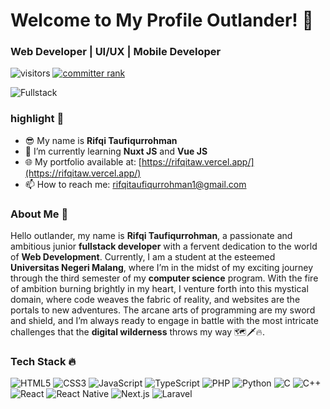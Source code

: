 # Welcome to My Profile Outlander! 👋

### Web Developer | UI/UX | Mobile Developer

![visitors](https://visitor-badge.glitch.me/badge?page_id=alvalen.profile)
[![committer rank](https://badges.pufler.dev/commits/top/alvalen)](https://github.com/alvalen)

![Fullstack](https://user-images.githubusercontent.com/your-image-id.png)

### highlight 🏹

- 😎 My name is **Rifqi Taufiqurrohman**
- 🌱 I’m currently learning **Nuxt JS** and **Vue JS**
- 🌐 My portfolio available at: [https://rifqitaw.vercel.app/](https://rifqitaw.vercel.app/)
- 📫 How to reach me: rifqitaufiqurrohman1@gmail.com

### About Me 📄

Hello outlander, my name is **Rifqi Taufiqurrohman**, a passionate and ambitious junior **fullstack developer** with a fervent dedication to the world of **Web Development**. Currently, I am a student at the esteemed **Universitas Negeri Malang**, where I’m in the midst of my exciting journey through the third semester of my **computer science** program. With the fire of ambition burning brightly in my heart, I venture forth into this mystical domain, where code weaves the fabric of reality, and websites are the portals to new adventures. The arcane arts of programming are my sword and shield, and I’m always ready to engage in battle with the most intricate challenges that the **digital wilderness** throws my way 🗺️🗡️🔥.

### Tech Stack 🔥

![HTML5](https://img.shields.io/badge/HTML5-%23E34F26.svg?&style=flat-square&logo=html5&logoColor=white)
![CSS3](https://img.shields.io/badge/CSS3-%231572B6.svg?&style=flat-square&logo=css3&logoColor=white)
![JavaScript](https://img.shields.io/badge/JavaScript-%23F7DF1E.svg?&style=flat-square&logo=javascript&logoColor=black)
![TypeScript](https://img.shields.io/badge/TypeScript-%23007ACC.svg?&style=flat-square&logo=typescript&logoColor=white)
![PHP](https://img.shields.io/badge/PHP-%23777BB4.svg?&style=flat-square&logo=php&logoColor=white)
![Python](https://img.shields.io/badge/Python-%233776AB.svg?&style=flat-square&logo=python&logoColor=white)
![C](https://img.shields.io/badge/C-%23A8B9CC.svg?&style=flat-square&logo=c&logoColor=white)
![C++](https://img.shields.io/badge/C++-%2300599C.svg?&style=flat-square&logo=c%2B%2B&logoColor=white)
![React](https://img.shields.io/badge/React-%2361DAFB.svg?&style=flat-square&logo=react&logoColor=black)
![React Native](https://img.shields.io/badge/React_Native-%2361DAFB.svg?&style=flat-square&logo=react&logoColor=black)
![Next.js](https://img.shields.io/badge/Next.js-%23000000.svg?&style=flat-square&logo=next.js&logoColor=white)
![Laravel](https://img.shields.io/badge/Laravel-%23FF2D20.svg?&style=flat-square&logo=laravel&logoColor=white)
